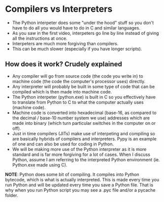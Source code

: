 # Compilers vs Interpreters
* The Python interpeter does some "under the hood" stuff so you don't have to do all you would have to do in C and similar languages.
* As you saw in the first video, interpeters go line by line instead of giving all the instructions at once. 
* Interpeters are much more forgiving than compilers.
* This can be much slower (especially if you have longer scripts).

## How does it work? Crudely explained
* Any compiler will go from source code (the code you write in) to machine code (the code the computer's processor uses) directly.
* Any interpreter will probably be built in some type of code that can be compiled which is then made into machine code. 
* The Python interpeter (python.exe) is built in C so you effectively have to translate from Python to C to what the computer actually uses (machine code).
* Machine code is converted into hexadecimal (base-16, as compared to the decimal / base-10 number system we use) addresses which are made into binary (which turn particular switches in the computer on or off).
* Just in time compilers (JITs) make use of interpeting and compiling so are basically hybrids of compilers and interpreters. Pypy is an example of one and can also be used for coding in Python. 
* We will be making more use of the Python interpreter as it is more standard and is far more forgiving for a lot of cases. When I discuss Python, assume I am referring to the interpreted Python environment (ie. Python.exe made using C).

<b>NOTE</b>: Python does some bit of compiling. It compiles into Python bytecode, which is what is actually interpreted. This is made every time you run Python and will be updated every time you save a Python file. That is why when you run Python script you may see a .pyc file and/or a pycache folder.
